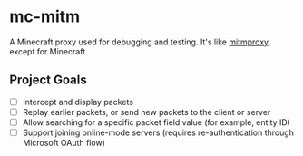 # mc-mitm
A Minecraft proxy used for debugging and testing.
It's like [mitmproxy](https://github.com/mitmproxy/mitmproxy), except for Minecraft.

## Project Goals
- [ ] Intercept and display packets
- [ ] Replay earlier packets, or send new packets to the client or server
- [ ] Allow searching for a specific packet field value (for example, entity ID)
- [ ] Support joining online-mode servers (requires re-authentication through Microsoft OAuth flow)